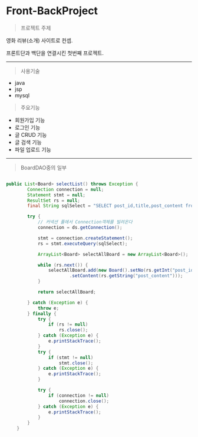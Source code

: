 # Front-BackProject

> 프로젝트 주제

영화 리뷰(소개) 사이트로 컨셉.

프론트단과 백단을 연결시킨 첫번째 프로젝트.

***

> 사용기술
  * java
  * jsp
  * mysql

> 주요기능
  - 회원가입 기능
  - 로그인 기능
  - 글 CRUD 기능
  - 글 검색 기능
  - 파일 업로드 기능

***

> BoardDAO중의 일부

```java

public List<Board> selectList() throws Exception {
		Connection connection = null;
		Statement stmt = null;
		ResultSet rs = null;
		final String sqlSelect = "SELECT post_id,title,post_content from post ORDER BY post_id ASC";

		try {
			// 커넥션 풀에서 Connection객체를 빌려온다
			connection = ds.getConnection();

			stmt = connection.createStatement();
			rs = stmt.executeQuery(sqlSelect);

			ArrayList<Board> selectAllBoard = new ArrayList<Board>();

			while (rs.next()) {
				selectAllBoard.add(new Board().setNo(rs.getInt("post_id")).setTitle(rs.getString("title"))
						.setContent(rs.getString("post_content")));
			}

			return selectAllBoard;

		} catch (Exception e) {
			throw e;
		} finally {
			try {
				if (rs != null)
					rs.close();
			} catch (Exception e) {
				e.printStackTrace();
			}
			try {
				if (stmt != null)
					stmt.close();
			} catch (Exception e) {
				e.printStackTrace();
			}

			try {
				if (connection != null)
					connection.close();
			} catch (Exception e) {
				e.printStackTrace();
			}
		}
	}
  
  ```
  
